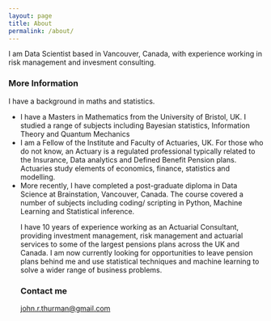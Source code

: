 ```yaml
---
layout: page
title: About
permalink: /about/
---
```


I am Data Scientist based in Vancouver, Canada, with experience working in risk management and invesment consulting.

### More Information

I have a background in maths and statistics.  
<ul>
	<li>I have a Masters in Mathematics from the University of Bristol, UK. I studied a range of subjects including Bayesian statistics, Information Theory and Quantum Mechanics</li>
	<li>I am a Fellow of the Institute and Faculty of Actuaries, UK. For those who do not know, an Actuary is a regulated professional typically related to the Insurance, Data analytics and Defined Benefit Pension plans. Actuaries study elements of 
economics, finance, statistics and modelling. </li>
	<li>More recently, I have completed a post-graduate diploma in Data Science at Brainstation, Vancouver, Canada. The course covered a number of subjects including coding/ scripting in Python, Machine Learning and Statistical inference.</li>

I have 10 years of experience working as an Actuarial Consultant, providing investment management, risk management and actuarial services to some of the largest pensions plans across the UK and Canada. I am now currently looking for opportunities to leave pension 
plans behind me and use statistical techniques and machine learning to solve a wider range of business problems.

### Contact me

[john.r.thurman@gmail.com](mailto:john.r.thurman@gmail.com)
